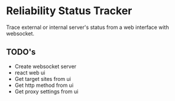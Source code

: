 # Reliability Status Tracker
Trace external or internal server's status from a web interface with websocket.

## TODO's
- Create websocket server
- react web ui
- Get target sites from ui
- Get http method from ui
- Get proxy settings from ui
